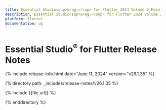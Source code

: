 ```yaml
---
title: Essential Studio<sup>&reg;</sup> for Flutter 2024 Volume 2 Main Release Release Notes  
description: Essential Studio<sup>&reg;</sup> for Flutter 2024 Volume 2 Main Release Release Notes  
platform: flutter
documentation: ug
---
```


# Essential Studio<sup>&reg;</sup> for Flutter Release Notes  

{% include release-info.html date="June 11, 2024" version="v26.1.35" %} 

{% directory path: _includes/release-notes/v26.1.35 %}

{% include {{file.url}} %}

{% enddirectory %}